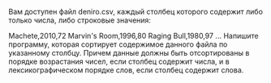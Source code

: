 Вам доступен файл deniro.csv, каждый столбец которого содержит либо только числа, либо строковые значения:

Machete,2010,72
Marvin's Room,1996,80
Raging Bull,1980,97
...
Напишите программу, которая сортирует содержимое данного файла по указанному столбцу. Причем данные должны быть отсортированы в порядке возрастания чисел, если столбец содержит числа, и в лексикографическом порядке слов, если столбец содержит слова.
